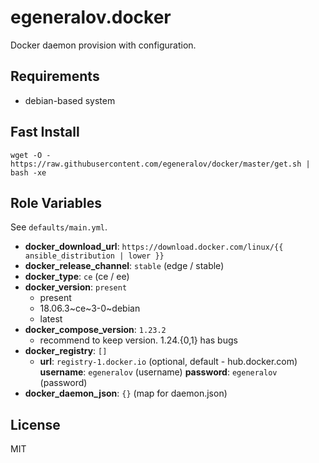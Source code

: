 egeneralov.docker
=================

Docker daemon provision with configuration.

Requirements
------------

- debian-based system

Fast Install
------------

    wget -O - https://raw.githubusercontent.com/egeneralov/docker/master/get.sh | bash -xe


Role Variables
--------------

See `defaults/main.yml`.

- **docker_download_url**: `https://download.docker.com/linux/{{ ansible_distribution | lower }}`
- **docker_release_channel**: `stable` (edge / stable)
- **docker_type**: `ce` (ce / ee)
- **docker_version**: `present`
  - present
  - 18.06.3~ce~3-0~debian
  - latest
- **docker_compose_version**: `1.23.2`
  - recommend to keep version. 1.24.{0,1} has bugs
- **docker_registry**: `[]`
  - **url**: `registry-1.docker.io` (optional, default - hub.docker.com)
    **username**: `egeneralov` (username)
    **password**: `egeneralov` (password)
- **docker_daemon_json**: `{}` (map for daemon.json)

License
-------

MIT
